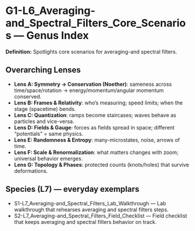 # G1-L6_Averaging-and_Spectral_Filters_Core_Scenarios — Genus Index
**Definition:** Spotlights core scenarios for averaging-and spectral filters.

## Overarching Lenses

- **Lens A: Symmetry -> Conservation (Noether)**: sameness across time/space/rotation → energy/momentum/angular momentum conserved.
- **Lens B: Frames & Relativity**: who’s measuring; speed limits; when the stage (spacetime) bends.
- **Lens C: Quantization**: ramps become staircases; waves behave as particles and vice-versa.
- **Lens D: Fields & Gauge**: forces as fields spread in space; different “potentials” = same physics.
- **Lens E: Randomness & Entropy**: many-microstates, noise, arrows of time.
- **Lens F: Scale & Renormalization**: what matters changes with zoom; universal behavior emerges.
- **Lens G: Topology & Phases**: protected counts (knots/holes) that survive deformations.

## Species (L7) — everyday exemplars

- S1-L7_Averaging-and_Spectral_Filters_Lab_Walkthrough — Lab walkthrough that rehearses averaging and spectral filters steps.
- S2-L7_Averaging-and_Spectral_Filters_Field_Checklist — Field checklist that keeps averaging and spectral filters behavior on track.
